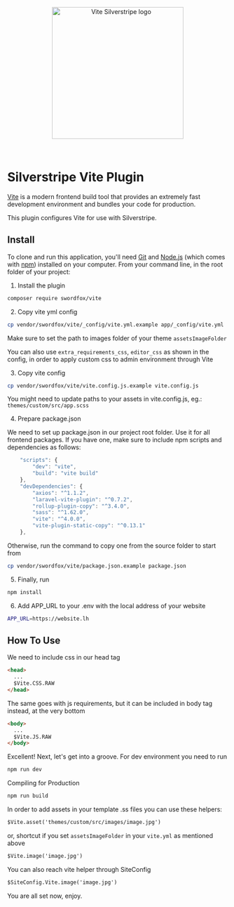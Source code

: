 <p align="center">
  <a href="https://www.swordfox.nz" target="_blank" rel="noopener noreferrer">
    <img width="300" src="https://www.swordfox.nz/ss-vite.png" alt="Vite Silverstripe logo">
  </a>
</p>
<br/>

# Silverstripe Vite Plugin

[Vite](https://vitejs.dev/) is a modern frontend build tool that provides an extremely fast development environment and bundles your code for production.

This plugin configures Vite for use with Silverstripe.

## Install

To clone and run this application, you'll need [Git](https://git-scm.com) and [Node.js](https://nodejs.org/en/download/) (which comes with [npm](http://npmjs.com)) installed on your computer. From your command line, in the root folder of your project:

1. Install the plugin

```bash
composer require swordfox/vite
```

2. Copy vite yml config

```bash
cp vendor/swordfox/vite/_config/vite.yml.example app/_config/vite.yml
```

Make sure to set the path to images folder of your theme `assetsImageFolder`

You can also use `extra_requirements_css`, `editor_css` as shown in the config, in order to apply custom css to admin environment through Vite

3. Copy vite config

```bash
cp vendor/swordfox/vite/vite.config.js.example vite.config.js
```

You might need to update paths to your assets in vite.config.js, eg.: `themes/custom/src/app.scss`

4. Prepare package.json

We need to set up package.json in our project root folder. Use it for all frontend packages. If you have one, make sure to include npm scripts and dependencies as follows:

~~~js
    "scripts": {
        "dev": "vite",
        "build": "vite build"
    },
    "devDependencies": {
        "axios": "^1.1.2",
        "laravel-vite-plugin": "^0.7.2",
        "rollup-plugin-copy": "^3.4.0",
        "sass": "^1.62.0",
        "vite": "^4.0.0",
        "vite-plugin-static-copy": "^0.13.1"
    },
~~~

Otherwise, run the command to copy one from the source folder to start from

```bash
cp vendor/swordfox/vite/package.json.example package.json
```

5. Finally, run

```bash
npm install
```

6. Add APP_URL to your .env with the local address of your website

```bash
APP_URL=https://website.lh
```

## How To Use

We need to include css in our head tag 

~~~html
<head>
  ...
  $Vite.CSS.RAW
</head>
~~~

The same goes with js requirements, but it can be included in body tag instead, at the very bottom

~~~html
<body>
  ...
  $Vite.JS.RAW
</body>
~~~

Excellent! Next, let's get into a groove. For dev environment you need to run

```bash
npm run dev
```

Compiling for Production

```bash
npm run build
```

In order to add assets in your template .ss files you can use these helpers:

~~~html
$Vite.asset('themes/custom/src/images/image.jpg')
~~~

or, shortcut if you set `assetsImageFolder` in your `vite.yml` as mentioned above

~~~html
$Vite.image('image.jpg')
~~~


You can also reach vite helper through SiteConfig

~~~html
$SiteConfig.Vite.image('image.jpg')
~~~


You are all set now, enjoy.